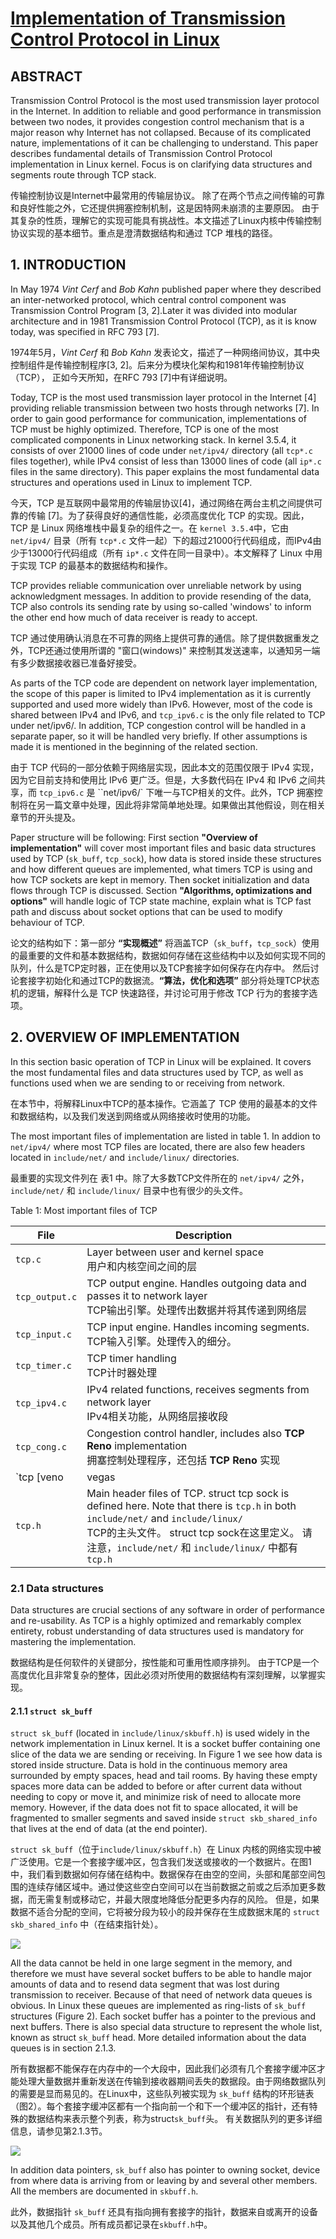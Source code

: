 # [Implementation of Transmission Control Protocol in Linux](https://wiki.aalto.fi/download/attachments/70789052/linux-tcp-review.pdf)

## ABSTRACT

Transmission Control Protocol is the most used transmission layer protocol in the Internet. In addition to reliable and good performance in transmission between two nodes, it provides congestion control mechanism that is a major reason why Internet has not collapsed. Because of its complicated nature, implementations of it can be challenging to understand. This paper describes fundamental details of Transmission Control Protocol implementation in Linux kernel. Focus is on clarifying data structures and segments route through TCP stack.

传输控制协议是Internet中最常用的传输层协议。 除了在两个节点之间传输的可靠和良好性能之外，它还提供拥塞控制机制，这是因特网未崩溃的主要原因。 由于其复杂的性质，理解它的实现可能具有挑战性。本文描述了Linux内核中传输控制协议实现的基本细节。重点是澄清数据结构和通过 TCP 堆栈的路径。

## 1. INTRODUCTION

In May 1974 *Vint Cerf* and *Bob Kahn* published paper where they described an inter-networked protocol, which central control component was Transmission Control Program [3, 2].Later it was divided into modular architecture and in 1981 Transmission Control Protocol (TCP), as it is know today, was specified in RFC 793 [7].

1974年5月，*Vint Cerf* 和 *Bob Kahn* 发表论文，描述了一种网络间协议，其中央控制组件是传输控制程序[3, 2]。后来分为模块化架构和1981年传输控制协议（TCP）， 正如今天所知，在RFC 793 [7]中有详细说明。

Today, TCP is the most used transmission layer protocol in the Internet [4] providing reliable transmission between two hosts through networks [7]. In order to gain good performance for communication, implementations of TCP must be highly optimized. Therefore, TCP is one of the most complicated components in Linux networking stack. In kernel 3.5.4, it consists of over 21000 lines of code under `net/ipv4/` directory (all `tcp*.c` files together), while IPv4 consist of less than 13000 lines of code (all `ip*.c` files in the same directory). This paper explains the most fundamental data structures and operations used in Linux to implement TCP.

今天，TCP 是互联网中最常用的传输层协议[4]，通过网络在两台主机之间提供可靠的传输 [7]。为了获得良好的通信性能，必须高度优化 TCP 的实现。因此，TCP 是 Linux 网络堆栈中最复杂的组件之一。在 `kernel 3.5.4`中，它由 `net/ipv4/` 目录（所有 `tcp*.c` 文件一起）下的超过21000行代码组成，而IPv4由少于13000行代码组成（所有 `ip*.c` 文件在同一目录中）。本文解释了 Linux 中用于实现 TCP 的最基本的数据结构和操作。

TCP provides reliable communication over unreliable network by using acknowledgment messages. In addition to provide resending of the data, TCP also controls its sending rate by using so-called 'windows' to inform the other end how much of data receiver is ready to accept.

TCP 通过使用确认消息在不可靠的网络上提供可靠的通信。除了提供数据重发之外，TCP还通过使用所谓的 "窗口(windows)" 来控制其发送速率，以通知另一端有多少数据接收器已准备好接受。

As parts of the TCP code are dependent on network layer implementation, the scope of this paper is limited to IPv4 implementation as it is currently supported and used more widely than IPv6. However, most of the code is shared between IPv4 and IPv6, and `tcp_ipv6.c` is the only file related to TCP under net/ipv6/. In addition, TCP congestion control will be handled in a separate paper, so it will be handled very briefly. If other assumptions is made it is mentioned in the beginning of the related section.

由于 TCP 代码的一部分依赖于网络层实现，因此本文的范围仅限于 IPv4 实现，因为它目前支持和使用比 IPv6 更广泛。但是，大多数代码在 IPv4 和 IPv6 之间共享，而 `tcp_ipv6.c` 是 ``net/ipv6/` 下唯一与TCP相关的文件。此外，TCP 拥塞控制将在另一篇文章中处理，因此将非常简单地处理。如果做出其他假设，则在相关章节的开头提及。

Paper structure will be following: First section **"Overview of implementation"** will cover most important files and basic data structures used by TCP (`sk_buff`, `tcp_sock`), how data is stored inside these structures and how different queues are implemented, what timers TCP is using and how TCP sockets are kept in memory. Then socket initialization and data flows through TCP is discussed. Section **"Algorithms, optimizations and options"** will handle logic of TCP state machine, explain what is TCP fast path and discuss about socket options that can be used to modify behaviour of TCP.

论文的结构如下：第一部分 **“实现概述”** 将涵盖TCP（`sk_buff`，`tcp_sock`）使用的最重要的文件和基本数据结构，数据如何存储在这些结构中以及如何实现不同的队列，什么是TCP定时器，正在使用以及TCP套接字如何保存在内存中。 然后讨论套接字初始化和通过TCP的数据流。**“算法，优化和选项”** 部分将处理TCP状态机的逻辑，解释什么是 TCP 快速路径，并讨论可用于修改 TCP 行为的套接字选项。

## 2. OVERVIEW OF IMPLEMENTATION

In this section basic operation of TCP in Linux will be explained. It covers the most fundamental files and data structures used by TCP, as well as functions used when we are sending to or receiving from network.

在本节中，将解释Linux中TCP的基本操作。它涵盖了 TCP 使用的最基本的文件和数据结构，以及我们发送到网络或从网络接收时使用的功能。

The most important files of implementation are listed in table 1. In addion to `net/ipv4/` where most TCP files are located, there are also few headers located in `include/net/` and `include/linux/` directories.

最重要的实现文件列在 表1 中。除了大多数TCP文件所在的 `net/ipv4/` 之外，`include/net/` 和 `include/linux/` 目录中也有很少的头文件。

Table 1: Most important files of TCP

|File                    | Description
|------------------------|--------------------------------------------------------------------------
|`tcp.c`                 | Layer between user and kernel space <br> 用户和内核空间之间的层
|`tcp_output.c`          | TCP output engine. Handles outgoing data and passes it to network layer  <br> TCP输出引擎。处理传出数据并将其传递到网络层
|`tcp_input.c`           | TCP input engine. Handles incoming segments.  <br> TCP输入引擎。处理传入的细分。
|`tcp_timer.c`           | TCP timer handling  <br> TCP计时器处理
|`tcp_ipv4.c`            | IPv4 related functions, receives segments from network layer  <br> IPv4相关功能，从网络层接收段
|`tcp_cong.c`            | Congestion control handler, includes also **TCP Reno** implementation <br> 拥塞控制处理程序，还包括 **TCP Reno** 实现
|`tcp [veno|vegas|..].c` | Congestion control algorithms, named as `tcp_NAME.c`  <br> 拥塞控制算法，命名为 `tcp_NAME.c`
|`tcp.h`                 | Main header files of TCP. struct tcp sock is defined here. Note that there is `tcp.h` in both `include/net/` and `include/linux/`  <br> TCP的主头文件。 struct tcp sock在这里定义。 请注意，`include/net/` 和 `include/linux/` 中都有`tcp.h`

### 2.1 Data structures

Data structures are crucial sections of any software in order of performance and re-usability. As TCP is a highly optimized and remarkably complex entirety, robust understanding of data structures used is mandatory for mastering the implementation.

数据结构是任何软件的关键部分，按性能和可重用性顺序排列。 由于TCP是一个高度优化且非常复杂的整体，因此必须对所使用的数据结构有深刻理解，以掌握实现。

#### 2.1.1 `struct sk_buff`

`struct sk_buff` (located in `include/linux/skbuff.h`) is used widely in the network implementation in Linux kernel. It is a socket buffer containing one slice of the data we are sending or receiving. In Figure 1 we see how data is stored inside structure. Data is hold in the continuous memory area surrounded by empty spaces, head and tail rooms. By having these empty spaces more data can be added to before or after current data without needing to copy or move it, and minimize risk of need to allocate more memory. However, if the data does not fit to space allocated, it will be fragmented to smaller segments and saved inside `struct skb_shared_info` that lives at the end of data (at the end pointer).

`struct sk_buff`（位于`include/linux/skbuff.h`）在 Linux 内核的网络实现中被广泛使用。它是一个套接字缓冲区，包含我们发送或接收的一个数据片。在图1中，我们看到数据如何存储在结构中。数据保存在由空的空间，头部和尾部空间包围的连续存储区域中。通过使这些空白空间可以在当前数据之前或之后添加更多数据，而无需复制或移动它，并最大限度地降低分配更多内存的风险。 但是，如果数据不适合分配的空间，它将被分段为较小的段并保存在生成数据末尾的 `struct skb_shared_info` 中（在结束指针处）。

![](linux-tcp-review/01.PNG)

All the data cannot be held in one large segment in the memory, and therefore we must have several socket buffers to be able to handle major amounts of data and to resend data segment that was lost during transmission to receiver. Because of that need of network data queues is obvious. In Linux these queues are implemented as ring-lists of `sk_buff` structures (Figure 2). Each socket buffer has a pointer to the previous and next buffers. There is also special data structure to represent the whole list, known as struct `sk_buff` head. More detailed  information about the data queues is in section 2.1.3.

所有数据都不能保存在内存中的一个大段中，因此我们必须有几个套接字缓冲区才能处理大量数据并重新发送在传输到接收器期间丢失的数据段。由于网络数据队列的需要是显而易见的。在Linux中，这些队列被实现为 `sk_buff` 结构的环形链表（图2）。每个套接字缓冲区都有一个指向前一个和下一个缓冲区的指针，还有特殊的数据结构来表示整个列表，称为struct`sk_buff`头。 有关数据队列的更多详细信息，请参见第2.1.3节。

![](linux-tcp-review/02.PNG)

In addition data pointers, `sk_buff` also has pointer to owning socket, device from where data is arriving from or leaving by and several other members. All the members are documented in `skbuff.h`.

此外，数据指针 `sk_buff` 还具有指向拥有套接字的指针，数据来自或离开的设备以及其他几个成员。所有成员都记录在`skbuff.h`中。
